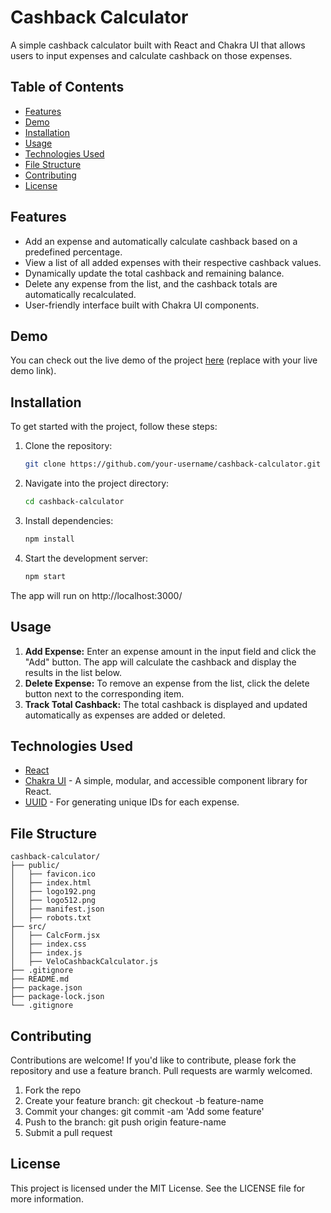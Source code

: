 # Cashback Calculator

A simple cashback calculator built with React and Chakra UI that allows users to input expenses and calculate cashback on those expenses.

## Table of Contents

- [Features](#features)
- [Demo](#demo)
- [Installation](#installation)
- [Usage](#usage)
- [Technologies Used](#technologies-used)
- [File Structure](#file-structure)
- [Contributing](#contributing)
- [License](#license)

## Features

- Add an expense and automatically calculate cashback based on a predefined percentage.
- View a list of all added expenses with their respective cashback values.
- Dynamically update the total cashback and remaining balance.
- Delete any expense from the list, and the cashback totals are automatically recalculated.
- User-friendly interface built with Chakra UI components.

## Demo

You can check out the live demo of the project [here](#) (replace with your live demo link).

## Installation

To get started with the project, follow these steps:

1. Clone the repository:

   ```bash
   git clone https://github.com/your-username/cashback-calculator.git

2. Navigate into the project directory:

   ```bash
   cd cashback-calculator
   
3. Install dependencies:

   ```bash
   npm install
   
4. Start the development server:

   ```bash
   npm start

The app will run on http://localhost:3000/

## Usage

1. **Add Expense:** Enter an expense amount in the input field and click the "Add" button. The app will calculate the cashback and display the results in the list below.
2. **Delete Expense:** To remove an expense from the list, click the delete button next to the corresponding item.
3. **Track Total Cashback:** The total cashback is displayed and updated automatically as expenses are added or deleted.

## Technologies Used
- [React](https://reactjs.org/)
- [Chakra UI](https://chakra-ui.com/) - A simple, modular, and accessible component library for React.
- [UUID](https://www.npmjs.com/package/uuid) - For generating unique IDs for each expense.

## File Structure
```
cashback-calculator/
├── public/
│   ├── favicon.ico
│   ├── index.html
│   ├── logo192.png
│   ├── logo512.png
│   ├── manifest.json
│   ├── robots.txt
├── src/
│   ├── CalcForm.jsx
│   ├── index.css
│   ├── index.js
│   ├── VeloCashbackCalculator.js
├── .gitignore
├── README.md
├── package.json
├── package-lock.json
└── .gitignore
```

## Contributing

Contributions are welcome! If you'd like to contribute, please fork the repository and use a feature branch. Pull requests are warmly welcomed.
1. Fork the repo
2. Create your feature branch: git checkout -b feature-name
3. Commit your changes: git commit -am 'Add some feature'
4. Push to the branch: git push origin feature-name
5. Submit a pull request

## License
This project is licensed under the MIT License. See the LICENSE file for more information.